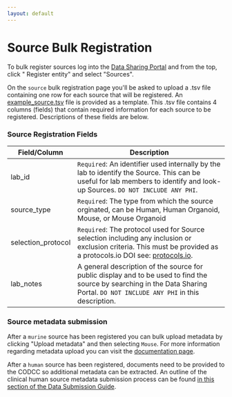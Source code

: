 ```yaml
---
layout: default
---
```


# Source Bulk Registration

To bulk register sources log into
the [Data Sharing Portal](https://data.sennetconsortium.org/edit/bulk/source?action=register) and from the top, click "
Register entity" and select "Sources".

On the `source` bulk registration page you'll be asked to upload a .tsv file containing one row for each source that
will be registered. An [example_source.tsv](https://data.sennetconsortium.org/bulk/entities/example_source.tsv) file is
provided as a template. This .tsv file contains 4 columns (fields) that contain required information for each source to
be registered. Descriptions of these fields are below.

### Source Registration Fields

| Field/Column       | Description                                                                                                                                                                              |
|--------------------|------------------------------------------------------------------------------------------------------------------------------------------------------------------------------------------|
| lab_id             | `Required`: An identifier used internally by the lab to identify the Source. This can be useful for lab members to identify and look-up Sources. `DO NOT INCLUDE ANY PHI`.               |
| source_type        | `Required`: The type from which the source orginated, can be Human, Human Organoid, Mouse, or Mouse Organoid                                                                             |
| selection_protocol | `Required`: The protocol used for Source selection including any inclusion or exclusion criteria. This must be provided as a protocols.io DOI see: [protocols.io](https://protocols.io). |
| lab_notes          | A general description of the source for public display and to be used to find the source by searching in the Data Sharing Portal. `DO NOT INCLUDE ANY PHI` in this description.          |

### Source metadata submission
After a `murine` source has been registered you can bulk upload metadata by clicking "Upload metadata" and then selecting `Mouse`. For more information regarding metadata upload you can visit the [documentation page](../../libraries/ingest-validation-tools/schemas/source-murine).

After a `human` source has been registered, documents need to be provided to the CODCC so additional metadata can be
extracted. An outline of the clinical human source metadata submission process can be found [in this section of the Data Submission Guide](https://docs.sennetconsortium.org/data-submission/Section9).
